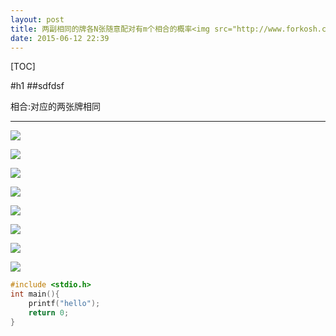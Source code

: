 ```yaml
---
layout: post
title: 两副相同的牌各N张随意配对有m个相合的概率<img src="http://www.forkosh.com/mathtex.cgi?P_{[m]}">
date: 2015-06-12 22:39
---
```


<!-- * 目录
{:toc} -->
[TOC]

#h1
##sdfdsf

相合:对应的两张牌相同
  
----------------

<img src="http://www.forkosh.com/mathtex.cgi? 
P_{[0]}=1-1+\frac{1}{2!}-\frac{1}{3!}+\dots\pm\frac{1}{(N-2)!}\mp\frac{1}{(N-1)!}\pm\frac{1}{N!}
">

<img src="http://www.forkosh.com/mathtex.cgi? 
 P_{[1]}=1-1+\frac{1}{2!}-\frac{1}{3!}+\dots\pm\frac{1}{(N-2)!}\mp\frac{1}{(N-1)!}
">

<img src="http://www.forkosh.com/mathtex.cgi? 
P_{[2]}=\frac{1}{2!}\{1-1+\frac{1}{2!}-\frac{1}{3!}+\dots\mp\frac{1}{(N-3)!}\pm\frac{1}{(N-2)!}\}
">

<img src="http://www.forkosh.com/mathtex.cgi? 
P_{[3]}=\frac{1}{3!}\{1-1+\frac{1}{2!}-\frac{1}{3!}+\dots\mp\frac{1}{(N-3)!}\}
">

<img src="http://www.forkosh.com/mathtex.cgi? 
\dots\dots\dots\dots\dots\dots\dots\dots
">

<img src="http://www.forkosh.com/mathtex.cgi? 
P_{[N-2]}=\frac{1}{(N-2)!}\{1-1+\frac{1}{2!}\}
">

<img src="http://www.forkosh.com/mathtex.cgi? 
P_{[N-1]}=\frac{1}{(N-1)!}\{1-1\}=0
">

<img src="http://www.forkosh.com/mathtex.cgi? 
P_{[N]}=\frac{1}{(N)!}
">

```c
#include <stdio.h>
int main(){
	printf("hello");
	return 0;
}
```

